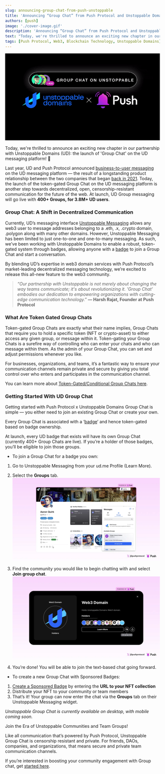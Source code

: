 ```yaml
---
slug: announcing-group-chat-from-push-unstoppable
title: 'Announcing “Group Chat” from Push Protocol and Unstoppable Domains '
authors: [push]
image: './cover-image.gif'
description: 'Announcing “Group Chat” from Push Protocol and Unstoppable Domains '
text: "Today, we're thrilled to announce an exciting new chapter in our partnership with Unstoppable Domains (UD): the launch of 'Group Chat' on the UD messaging platform! 🎉"
tags: [Push Protocol, Web3, Blockchain Technology, Unstoppable Domains]
---
```

![Cover Image of Announcing “Group Chat” from Push Protocol and Unstoppable Domains ](./cover-image.gif)

<!--truncate-->

Today, we're thrilled to announce an exciting new chapter in our partnership with Unstoppable Domains (UD): the launch of 'Group Chat' on the UD messaging platform! 🎉

Last year, UD and Push Protocol announced [business-to-user messaging](https://medium.com/push-protocol/business-to-user-messaging-push-protocol-x-unstoppable-domains-6bef7e262f7d#:~:text=Push%20Protocol%20is%20partnering%20with,and%20partners%20natively%20on%20web3.) on the UD messaging platform — the result of a longstanding product relationship between the two companies that began [back in 2021](https://push.org/blog/epns-partners-with-unstoppable-domains/). Today, the launch of the token-gated Group Chat on the UD messaging platform is another step towards decentralized, open, censorship-resistant communication for the future of the web. At launch, UD Group messaging will go live with <b>400+ Groups, for 3.8M+ UD users</b>.

### Group Chat: A Shift in Decentralized Communication

Currently, UD’s messaging interface [Unstoppable Messaging](https://unstoppabledomains.com/blog/categories/announcements/article/messaging-launch) allows any web3 user to message addresses belonging to a .eth, .x, .crypto domain, .polygon along with many other domains. However, Unstoppable Messaging has been limited to just one-to-one and one-to-many messaging. As such, we’ve been working with Unstoppable Domains to enable a robust, token-gated system through badges, allowing anyone with a [badge](https://support.unstoppabledomains.com/support/solutions/articles/48001215751-badges) to join a Group Chat and start a conversation. 

By blending UD’s expertise in web3 domain services with Push Protocol’s market-leading decentralized messaging technology, we’re excited to release this all-new feature to the web3 community. 

<blockquote>
    <i>
    “Our partnership with Unstoppable is not merely about changing the way teams communicate; it's about revolutionizing it. 'Group Chat' embodies our dedication to empowering organizations with cutting-edge communication technology." 
    </i>
    <b>— Harsh Rajat, Founder at Push Protocol</b>
</blockquote>

### What Are Token Gated Group Chats

Token-gated Group Chats are exactly what their name implies, Group Chats that require you to hold a specific token (NFT or crypto-asset) to either access any given group, or message within it. Token-gating your Group Chats is a surefire way of controlling who can enter your chats and who can message within them. As the admin of your Group Chat, you can set and adjust permissions whenever you like. 

For businesses, organizations, and teams, it’s a fantastic way to ensure your communication channels remain private and secure by giving you total control over who enters and participates in the communication channel.

You can learn more about [Token-Gated/Conditional Group Chats here](https://push.org/docs/chat/build/conditional-rules-for-group/).

### Getting Started With UD Group Chat

Getting started with Push Protocol x Unstoppable Domains Group Chat is simple — you either need to join an existing Group Chat or create your own. 

Every Group Chat is associated with a ‘[badge](https://support.unstoppabledomains.com/support/solutions/articles/48001215751-badges)’ and hence token-gated based on badge ownership.


At launch, every UD badge that exists will have its own Group Chat (currently 400+ Group Chats are live). If you’re a holder of those badges, you’ll be eligible to join those groups.

- To join a Group Chat for a badge you own:
1. Go to Unstoppable Messaging from your ud.me Profile (Learn More).
2. Select the <b>Groups</b> tab.
![Image of Announcing “Group Chat” from Push Protocol and Unstoppable Domains ](./image-2.webp)

3. Find the community you would like to begin chatting with and select <b>Join group chat</b>.
![Image of Announcing “Group Chat” from Push Protocol and Unstoppable Domains ](./image-3.webp)
4. You’re done! You will be able to join the text-based chat going forward.

- To create a new Group Chat with Sponsored Badges:
1. [Create a Sponsored Badge](https://unstoppabledomains.com/badge/activate) by entering the <b>URL to your NFT collection</b>
2. Distribute your NFT to your community or team members
3. That’s it! Your group can now enter the chat via the <b>Groups</b> tab on their Unstoppable Messaging widget.

<i>Unstoppable Group Chat is currently available on desktop, with mobile coming soon. </i>

Join the Era of Unstoppable Communities and Team Groups!

Like all communication that’s powered by Push Protocol, Unstoppable Group Chat is censorship resistant and private. For friends, DAOs, companies, and organizations, that means secure and private team communication channels.

If you’re interested in boosting your community engagement with Group chat, get [started here](https://push.org/docs/chat/build/conditional-rules-for-group/).